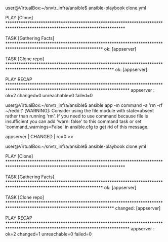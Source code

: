 user@VirtualBox:~/snvtr_infra/ansible$ ansible-playbook clone.yml

PLAY [Clone] *****************************************************************************************************************************

TASK [Gathering Facts] *******************************************************************************************************************
ok: [appserver]

TASK [Clone repo] ************************************************************************************************************************
ok: [appserver]

PLAY RECAP *******************************************************************************************************************************
appserver                  : ok=2    changed=0    unreachable=0    failed=0   

user@VirtualBox:~/snvtr_infra/ansible$ ansible app -m command -a 'rm -rf ~/reddit'
 [WARNING]: Consider using the file module with state=absent rather than running 'rm'.  If you need to use command because file is
insufficient you can add 'warn: false' to this command task or set 'command_warnings=False' in ansible.cfg to get rid of this message.

appserver | CHANGED | rc=0 >>


user@VirtualBox:~/snvtr_infra/ansible$ ansible-playbook clone.yml

PLAY [Clone] *****************************************************************************************************************************

TASK [Gathering Facts] *******************************************************************************************************************
ok: [appserver]

TASK [Clone repo] ************************************************************************************************************************
changed: [appserver]

PLAY RECAP *******************************************************************************************************************************
appserver                  : ok=2    changed=1    unreachable=0    failed=0   

